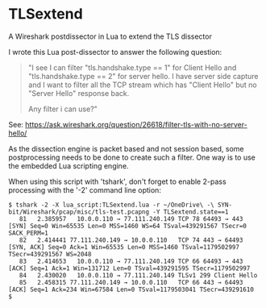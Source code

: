 # TLSextend
A Wireshark postdissector in Lua to extend the TLS dissector

I wrote this Lua post-dissector to answer the following question:

> "I see I can filter "tls.handshake.type == 1" for Client Hello and "tls.handshake.type == 2" 
> for server hello. I have server side capture and I want to filter all the TCP stream which 
> has "Client Hello" but no "Server Hello" response back.
> 
> Any filter i can use?"

See: https://ask.wireshark.org/question/26618/filter-tls-with-no-server-hello/

As the dissection engine is packet based and not session based, some postprocessing needs to be done
to create such a filter. One way is to use the embedded Lua scripting engine.

When using this script with 'tshark', don't forget to enable 2-pass processing with the '-2' command line option:

```
$ tshark -2 -X lua_script:TLSextend.lua -r ~/OneDrive\ -\ SYN-bit/Wireshark/pcap/misc/tls-test.pcapng -Y TLSextend.state==1
   81   2.385957   10.0.0.110 → 77.111.240.149 TCP 78 64493 → 443 [SYN] Seq=0 Win=65535 Len=0 MSS=1460 WS=64 TSval=439291567 TSecr=0 SACK_PERM=1
   82   2.414441 77.111.240.149 → 10.0.0.110   TCP 74 443 → 64493 [SYN, ACK] Seq=0 Ack=1 Win=65535 Len=0 MSS=1460 TSval=1179502997 TSecr=439291567 WS=2048
   83   2.414653   10.0.0.110 → 77.111.240.149 TCP 66 64493 → 443 [ACK] Seq=1 Ack=1 Win=131712 Len=0 TSval=439291595 TSecr=1179502997
   84   2.430020   10.0.0.110 → 77.111.240.149 TLSv1 299 Client Hello
   85   2.458315 77.111.240.149 → 10.0.0.110   TCP 66 443 → 64493 [ACK] Seq=1 Ack=234 Win=67584 Len=0 TSval=1179503041 TSecr=439291610
$ 
```
